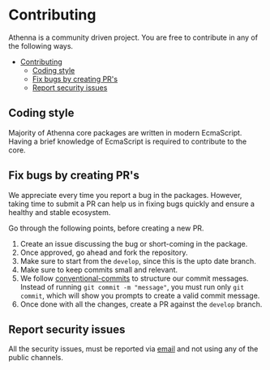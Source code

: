 # Contributing

Athenna is a community driven project. You are free to contribute in any of the following ways.

- [Contributing](#contributing)
  - [Coding style](#coding-style)
  - [Fix bugs by creating PR's](#fix-bugs-by-creating-prs)
  - [Report security issues](#report-security-issues)

## Coding style

Majority of Athenna core packages are written in modern EcmaScript. Having a brief knowledge of EcmaScript is required to
contribute to the core.

## Fix bugs by creating PR's

We appreciate every time you report a bug in the packages. However, taking time to submit a PR can help us in fixing
bugs quickly and ensure a healthy and stable ecosystem.

Go through the following points, before creating a new PR.

1. Create an issue discussing the bug or short-coming in the package.
2. Once approved, go ahead and fork the repository.
3. Make sure to start from the `develop`, since this is the upto date branch.
4. Make sure to keep commits small and relevant.
5. We follow [conventional-commits](https://github.com/conventional-changelog/conventional-changelog) to structure our
   commit messages. Instead of running `git commit -m "message"`, you must run only `git commit`, which will show you
   prompts to create a valid commit message.
6. Once done with all the changes, create a PR against the `develop` branch.

## Report security issues

All the security issues, must be reported via [email](mailto:lenon@athenna.io) and not using any of the public
channels.